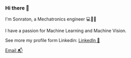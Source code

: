 ### Hi there 👋

I'm Sonraton, a Mechatronics engineer 💻🍲🥡

I have a passion for Machine Learning and Machine Vision.

See more my profile form Linkedin:
[LinkedIn 💼](https://www.linkedin.com/in/sonraton-noppakunposawang-321a88253/)

[Email 📬](sonraton.n@gmail.com)

